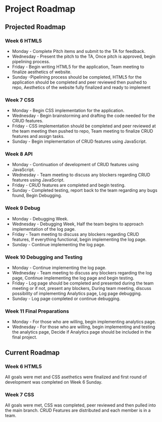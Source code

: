# Project Roadmap

## Projected Roadmap
### Week 6 HTML5
- Monday - Complete Pitch items and submit to the TA for feedback.
- Wednesday - Present the pitch to the TA, Once pitch is approved, begin pipelining process.
- Friday - Begin writing HTML5 for the application, Team meeting to finalize aesthetics of website.
- Sunday -Pipelining process should be completed, HTML5 for the application should be completed and peer reviewed then pushed to repo, Aesthetics of the website fully finalized and ready to implement

### Week 7 CSS
- Monday - Begin CSS implementation for the application. 
- Wednesday - Begin brainstorming and drafting the code needed for the CRUD features.
- Friday - CSS implementation should be completed and peer reviewed at the team meeting then pushed to repo, Team meeting to finalize CRUD features and assign tasks.
- Sunday - Begin implementation of CRUD features using JavaScript.

### Week 8 API
- Monday - Continuation of development of CRUD features using JavaScript. 
- Wednesday - Team meeting to discuss any blockers regarding CRUD features using JavaScript.
- Friday - CRUD features are completed and begin testing.
- Sunday - Completed testing, report back to the team regarding any bugs found, Begin Debugging.

### Week 9 Debug
- Monday - Debugging Week.
- Wednesday - Debugging Week, Half the team begins to approach implementation of the log page.
- Friday - Team meeting to discuss any blockers regarding CRUD features, If everything functional, begin implementing the log page.
- Sunday - Continue implementing the log page.

### Week 10 Debugging and Testing
- Monday - Continue implementing the log page.
- Wednesday - Team meeting to discuss any blockers regarding the log page, Continue implementing the log page and begin testing.
- Friday - Log page should be completed and presented during the team meeting or if not, present any blockers, During team meeting, discuss possibility of implementing Analytics page, Log page debugging.
- Sunday - Log page completed or continue debugging.

### Week 11 Final Preparations
- Monday - For those who are willing, begin implementing analytics page.
- Wednesday - For those who are willing, begin implementing and testing the analytics page, Decide if Analytics page should be included in the final project.

## Current Roadmap
### Week 6 HTML5
All goals were met and CSS asethetics were finalized and first round of development was completed on Week 6 Sunday.

### Week 7 CSS
All goals were met, CSS was completed, peer reviewed and then pulled into the main branch. CRUD Features are distributed and each member is in a team.
